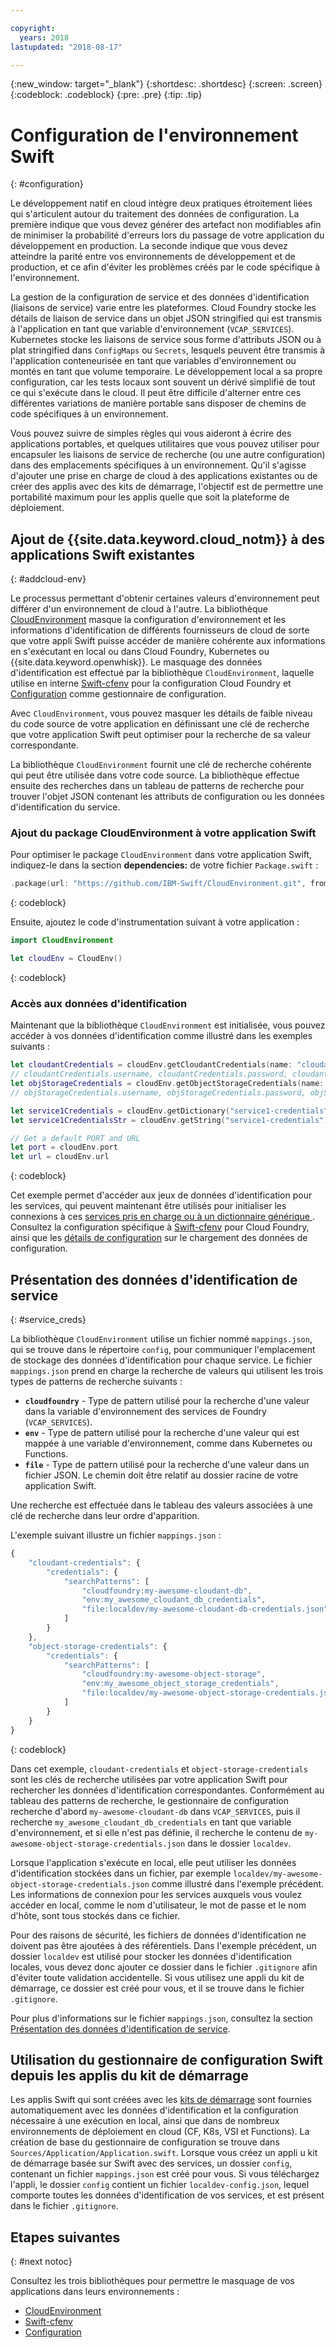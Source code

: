 ```yaml
---

copyright:
  years: 2018
lastupdated: "2018-08-17"

---
```

{:new_window: target="_blank"}
{:shortdesc: .shortdesc}
{:screen: .screen}
{:codeblock: .codeblock}
{:pre: .pre}
{:tip: .tip}

# Configuration de l'environnement Swift
{: #configuration}

Le développement natif en cloud intègre deux pratiques étroitement liées qui s'articulent autour du traitement des données de configuration. La première indique que vous devez générer des artefact non modifiables afin de minimiser la probabilité d'erreurs lors du passage de votre application du développement en production. La seconde indique que vous devez atteindre la parité entre vos environnements de développement et de production, et ce afin d'éviter les problèmes créés par le code spécifique à l'environnement. 

La gestion de la configuration de service et des données d'identification (liaisons de service) varie entre les plateformes. Cloud Foundry stocke les détails de liaison de service dans un objet JSON stringified qui est transmis à l'application en tant que variable d'environnement (`VCAP_SERVICES`). Kubernetes stocke les liaisons de service sous forme d'attributs JSON ou à plat stringified dans `ConfigMaps` ou `Secrets`, lesquels peuvent être transmis à l'application conteneurisée en tant que variables d'environnement ou montés en tant que volume temporaire. Le développement local a sa propre configuration, car les tests locaux sont souvent un dérivé simplifié de tout ce qui s'exécute dans le cloud. Il peut être difficile d'alterner entre ces différentes variations de manière portable sans disposer de chemins de code spécifiques à un environnement.

Vous pouvez suivre de simples règles qui vous aideront à écrire des applications portables, et quelques utilitaires que vous pouvez utiliser pour encapsuler les liaisons de service de recherche (ou une autre configuration) dans des emplacements spécifiques à un environnement. Qu'il s'agisse d'ajouter une prise en charge de cloud à des applications existantes ou de créer des applis avec des kits de démarrage, l'objectif est de permettre une portabilité maximum pour les applis quelle que soit la plateforme de déploiement.

## Ajout de {{site.data.keyword.cloud_notm}} à des applications Swift existantes
{: #addcloud-env}

Le processus permettant d'obtenir certaines valeurs d'environnement peut différer d'un environnement de cloud à l'autre. La bibliothèque [CloudEnvironment](https://github.com/IBM-Swift/CloudEnvironment.git) masque la configuration d'environnement et les informations d'identification de différents fournisseurs de cloud de sorte que votre appli Swift puisse accéder de manière cohérente aux informations en s'exécutant en local ou dans Cloud Foundry, Kubernetes ou {{site.data.keyword.openwhisk}}. Le masquage des données d'identification est effectué par la bibliothèque `CloudEnvironment`, laquelle utilise en interne [Swift-cfenv](https://github.com/IBM-Swift/Swift-cfenv) pour la configuration Cloud Foundry et [Configuration](https://github.com/IBM-Swift/Configuration) comme gestionnaire de configuration.

Avec `CloudEnvironment`, vous pouvez masquer les détails de faible niveau du code source de votre application en définissant une clé de recherche que votre application Swift peut optimiser pour la recherche de sa valeur correspondante.

La bibliothèque `CloudEnvironment` fournit une clé de recherche cohérente qui peut être utilisée dans votre code source. La bibliothèque effectue ensuite des recherches dans un tableau de patterns de recherche pour trouver l'objet JSON contenant les attributs de configuration ou les données d'identification du service. 

### Ajout du package CloudEnvironment à votre application Swift
Pour optimiser le package `CloudEnvironment` dans votre application Swift, indiquez-le dans la section **dependencies:** de votre fichier `Package.swift` :
```swift
.package(url: "https://github.com/IBM-Swift/CloudEnvironment.git", from: "8.0.0"),
```
{: codeblock}

Ensuite, ajoutez le code d'instrumentation suivant à votre application :
```swift
import CloudEnvironment

let cloudEnv = CloudEnv()
```
{: codeblock}

### Accès aux données d'identification
Maintenant que la bibliothèque `CloudEnvironment` est initialisée, vous pouvez accéder à vos données d'identification comme illustré dans les exemples suivants :
```swift
let cloudantCredentials = cloudEnv.getCloudantCredentials(name: "cloudant-credentials")
// cloudantCredentials.username, cloudantCredentials.password, cloudantCredentials.url, etc.
let objStorageCredentials = cloudEnv.getObjectStorageCredentials(name: "object-storage-credentials")
// objStorageCredentials.username, objStorageCredentials.password, objStorageCredentials.projectID, etc.

let service1Credentials = cloudEnv.getDictionary("service1-credentials")
let service1CredentialsStr = cloudEnv.getString("service1-credentials")

// Get a default PORT and URL
let port = cloudEnv.port
let url = cloudEnv.url
```
{: codeblock}

Cet exemple permet d'accéder aux jeux de données d'identification pour les services, qui peuvent maintenant être utilisés pour initialiser les connexions à ces [services pris en charge ou à un dictionnaire générique ](https://github.com/IBM-Swift/CloudEnvironment#supported-services). Consultez la configuration spécifique à [Swift-cfenv](https://github.com/IBM-Swift/Swift-cfenv#api) pour Cloud Foundry, ainsi que les [détails de configuration](https://github.com/IBM-Swift/Configuration) sur le chargement des données de configuration.

## Présentation des données d'identification de service
{: #service_creds}

La bibliothèque `CloudEnvironment` utilise un fichier nommé `mappings.json`, qui se trouve dans le répertoire `config`, pour communiquer l'emplacement de stockage des données d'identification pour chaque service. Le fichier `mappings.json` prend en charge la recherche de valeurs qui utilisent les trois types de patterns de recherche suivants :
- **`cloudfoundry`** - Type de pattern utilisé pour la recherche d'une valeur dans la variable d'environnement des services de Foundry (`VCAP_SERVICES`).
- **`env`** - Type de pattern utilisé pour la recherche d'une valeur qui est mappée à une variable d'environnement, comme dans Kubernetes ou Functions.
- **`file`** - Type de pattern utilisé pour la recherche d'une valeur dans un fichier JSON. Le chemin doit être relatif au dossier racine de votre application Swift.

Une recherche est effectuée dans le tableau des valeurs associées à une clé de recherche dans leur ordre d'apparition.

L'exemple suivant illustre un fichier `mappings.json` :
```javascript
{
    "cloudant-credentials": {
        "credentials": {
            "searchPatterns": [
                "cloudfoundry:my-awesome-cloudant-db",
                "env:my_awesome_cloudant_db_credentials",
                "file:localdev/my-awesome-cloudant-db-credentials.json"
            ]
        }
    },
    "object-storage-credentials": {
        "credentials": {
            "searchPatterns": [
                "cloudfoundry:my-awesome-object-storage",
                "env:my_awesome_object_storage_credentials",
                "file:localdev/my-awesome-object-storage-credentials.json"
            ]
        }
    }
}
```
{: codeblock}

Dans cet exemple, `cloudant-credentials` et `object-storage-credentials` sont les clés de recherche utilisées par votre application Swift pour rechercher les données d'identification correspondantes. Conformément au tableau des patterns de recherche, le gestionnaire de configuration recherche d'abord `my-awesome-cloudant-db` dans `VCAP_SERVICES`, puis il recherche `my_awesome_cloudant_db_credentials` en tant que variable d'environnement, et si elle n'est pas définie, il recherche le contenu de `my-awesome-object-storage-credentials.json` dans le dossier `localdev`. 

Lorsque l'application s'exécute en local, elle peut utiliser les données d'identification stockées dans un fichier, par exemple `localdev/my-awesome-object-storage-credentials.json` comme illustré dans l'exemple précédent. Les informations de connexion pour les services auxquels vous voulez accéder en local, comme le nom d'utilisateur, le mot de passe et le nom d'hôte, sont tous stockés dans ce fichier. 

Pour des raisons de sécurité, les fichiers de données d'identification ne doivent pas être ajoutées à des référentiels. Dans l'exemple précédent, un dossier `localdev` est utilisé pour stocker les données d'identification locales, vous devez donc ajouter ce dossier dans le fichier `.gitignore` afin d'éviter toute validation accidentelle. Si vous utilisez une appli du kit de démarrage, ce dossier est créé pour vous, et il se trouve dans le fichier `.gitignore`.

Pour plus d'informations sur le fichier `mappings.json`, consultez la section [Présentation des données d'identification de service](configuration.html#service_creds).

## Utilisation du gestionnaire de configuration Swift depuis les applis du kit de démarrage

Les applis Swift qui sont créées avec les [kits de démarrage](https://console.bluemix.net/developer/appledevelopment/starter-kits/) sont fournies automatiquement avec les données d'identification et la configuration nécessaire à une exécution en local, ainsi que dans de nombreux environnements de déploiement en cloud (CF, K8s, VSI et Functions). La création de base du gestionnaire de configuration se trouve dans `Sources/Application/Application.swift`. Lorsque vous créez un appli u kit de démarrage basée sur Swift avec des services, un dossier `config`, contenant un fichier `mappings.json` est créé pour vous. Si vous téléchargez l'appli, le dossier `config` contient un fichier `localdev-config.json`, lequel comporte toutes les données d'identification de vos services, et est présent dans le fichier `.gitignore`.

## Etapes suivantes
{: #next notoc}

Consultez les trois bibliothèques pour permettre le masquage de vos applications dans leurs environnements :

* [CloudEnvironment](https://github.com/ibm-developer/ibm-cloud-env)
* [Swift-cfenv](https://github.com/IBM-Swift/Swift-cfenv)
* [Configuration](https://github.com/IBM-Swift/Configuration)
